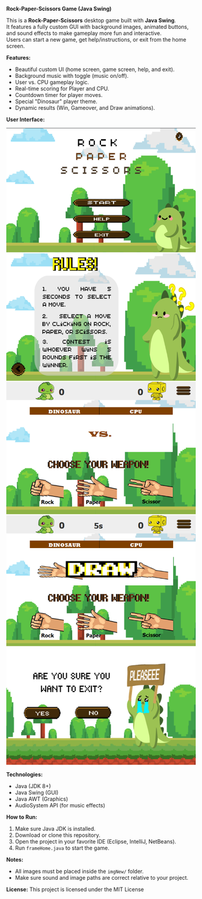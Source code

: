 **Rock-Paper-Scissors Game (Java Swing)**

This is a **Rock-Paper-Scissors** desktop game built with 
**Java Swing**.  
It features a fully custom GUI with background images, animated buttons, and sound effects to make gameplay more fun and interactive.  
Users can start a new game, get help/instructions, or exit from the home screen.

**Features:**
- Beautiful custom UI (home screen, game screen, help, and exit).
- Background music with toggle (music on/off).
- User vs. CPU gameplay logic.
- Real-time scoring for Player and CPU.
- Countdown timer for player moves.
- Special "Dinosaur" player theme.
- Dynamic results (Win, Gameover, and Draw animations).

**User Interface:**

![Screenshots](screenshots/home.png)
![Screenshots](screenshots/rules.png)
![Screenshots](screenshots/game.png)
![Screenshots](screenshots/game_draw.png)
![Screenshots](screenshots/exit_yes.png)


**Technologies:**
- Java (JDK 8+)
- Java Swing (GUI)
- Java AWT (Graphics)
- AudioSystem API (for music effects)

**How to Run:**
1. Make sure Java JDK is installed.
2. Download or clone this repository.
3. Open the project in your favorite IDE (Eclipse, IntelliJ, NetBeans).
4. Run `frameHome.java` to start the game.

**Notes:**
- All images must be placed inside the `imgNew/` folder.
- Make sure sound and image paths are correct relative to your project.


**License:**
This project is licensed under the MIT License
